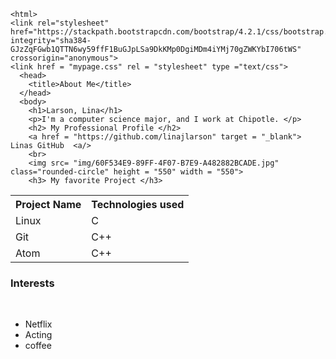 <!DOCTYPE html>
    <html>
    <link rel="stylesheet" href="https://stackpath.bootstrapcdn.com/bootstrap/4.2.1/css/bootstrap.min.css" integrity="sha384-GJzZqFGwb1QTTN6wy59ffF1BuGJpLSa9DkKMp0DgiMDm4iYMj70gZWKYbI706tWS" crossorigin="anonymous">
    <link href = "mypage.css" rel = "stylesheet" type ="text/css">
      <head>
        <title>About Me</title>
      </head>
      <body>
        <h1>Larson, Lina</h1>
        <p>I'm a computer science major, and I work at Chipotle. </p>
        <h2> My Professional Profile </h2>
        <a href = "https://github.com/linajlarson" target = "_blank"> Linas GitHub  <a/>
        <br>
        <img src= "img/60F534E9-89FF-4F07-B7E9-A482882BCADE.jpg" class="rounded-circle" height = "550" width = "550">
        <h3> My favorite Project </h3>

<table>
        <tr>
          <th>Project Name</th>
          <th>Technologies used</th>
        </tr>
        <tr>
          <td>Linux</td>
          <td>C</td>
        </tr>
        <tr>
          <td>Git</td>
          <td>C++</td>
        </tr>
        <tr>
          <td>Atom</td>
          <td>C++</td>
        </tr>
      </table>
      <h3> Interests </h3>
      <br>
      <ul>
      <li> Netflix </li>
      <li> Acting </li>
      <li> coffee </li>
       </ul>
        </body>
    </html>

